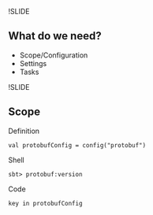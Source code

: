 !SLIDE

## What do we need?

+ Scope/Configuration
+ Settings
+ Tasks

!SLIDE

## Scope
Definition

	val protobufConfig = config("protobuf")
	  
Shell

	sbt> protobuf:version
	
Code

	key in protobufConfig

